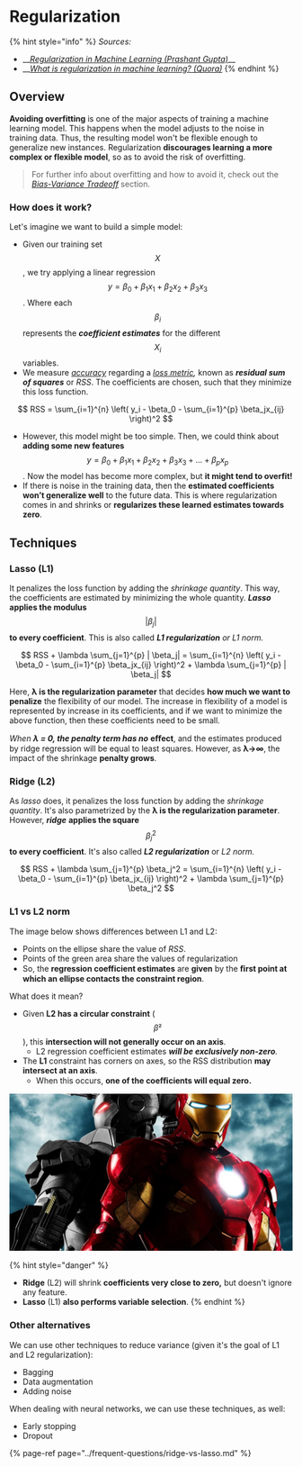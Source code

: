 # Regularization

{% hint style="info" %}
_Sources:_

* \_\_[_Regularization in Machine Learning \(Prashant Gupta\)_](https://towardsdatascience.com/regularization-in-machine-learning-76441ddcf99a)\_\_
* \_\_[_What is regularization in machine learning? \(Quora\)_](https://www.quora.com/What-is-regularization-in-machine-learning)
{% endhint %}

## Overview

**Avoiding overfitting** is one of the major aspects of training a machine learning model. This happens when the model adjusts to the noise in training data. Thus, the resulting model won't be flexible enough to generalize new instances. Regularization **discourages learning a more complex or flexible model**, so as to avoid the risk of overfitting. 

> For further info about overfitting and how to avoid it, check out the [_Bias-Variance Tradeoff_](../frequent-questions/bias-variance-tradeoff.md) section.

### How does it work?

Let's imagine we want to build a simple model:

* Given our training set $$X$$, we try applying a linear regression $$ y = \beta_0 + \beta_1 x_1 + \beta_2 x_2 + \beta_3 x_3$$. Where each $$\beta_i$$ represents the _**coefficient estimates**_ for the different $$X_i$$ variables.
* We measure [_accuracy_](metrics.md#accuracy) regarding a [_loss metric_](loss-functions.md)_,_ known as _**residual sum of squares**_ or _RSS_. The coefficients are chosen, such that they minimize this loss function.

$$
RSS = \sum_{i=1}^{n} \left( y_i - \beta_0 - \sum_{i=1}^{p} \beta_jx_{ij} \right)^2
$$

* However, this model might be too simple. Then, we could think about **adding some new features** $$y = \beta_0 + \beta_1 x_1 + \beta_2 x_2 + \beta_3 x_3 + ... + \beta_p x_p$$. Now the model has become more complex, but **it might tend to overfit!**
*  If there is noise in the training data, then the **estimated coefficients won’t generalize well** to the future data. This is where regularization comes in and shrinks or **regularizes these learned estimates towards zero**.

## Techniques

### Lasso \(L1\)

It penalizes the loss function by adding the _shrinkage quantity_. This way, the coefficients are estimated by minimizing the whole quantity. _**Lasso**_ **applies the modulus** $$| \beta_j|$$ **to every coefficient**. This is also called _**L1 regularization** or L1 norm._

$$
RSS + \lambda \sum_{j=1}^{p} | \beta_j| = \sum_{i=1}^{n} \left( y_i - \beta_0 - \sum_{i=1}^{p} \beta_jx_{ij} \right)^2 + \lambda \sum_{j=1}^{p} | \beta_j|
$$

Here, **λ is the regularization parameter** that decides **how much we want to penalize** the flexibility of our model. The increase in flexibility of a model is represented by increase in its coefficients, and if we want to minimize the above function, then these coefficients need to be small. 

 _When **λ = 0, the penalty term has no**_ **eﬀect**, and the estimates produced by ridge regression will be equal to least squares. However, as **λ→∞**, the impact of the shrinkage **penalty grows**.

### Ridge \(L2\)

As _lasso_ does, it penalizes the loss function by adding the _shrinkage quantity_. It's also parametrized by the **λ is the regularization parameter**. However, _**ridge**_ **applies the square** $$\beta_j^2$$ **to every coefficient**. It's also called _**L2 regularization**_ or _L2 norm._

$$
RSS + \lambda \sum_{j=1}^{p} \beta_j^2 =
\sum_{i=1}^{n} \left( y_i - \beta_0 - \sum_{i=1}^{p} \beta_jx_{ij} \right)^2 + \lambda \sum_{j=1}^{p} \beta_j^2
$$

### L1 vs L2 norm

The image below shows differences between L1 and L2:

* Points on the ellipse share the value of _RSS_.
* Points of the green area share the values of regularization
* So, the **regression coefficient estimates** are **given** by the **ﬁrst point at which an ellipse contacts the constraint region**.

What does it mean?

* Given **L2 has a circular constraint** \($$\beta²$$\), this **intersection will not generally occur on an axis**.
  * L2 regression coefficient estimates _**will be exclusively non-zero**._
* The **L1** constraint has corners on axes, so the RSS distribution **may intersect at an axis**.
  * When this occurs, **one of the coeﬃcients will equal zero.**

![](../../.gitbook/assets/image%20%2883%29.png)

{% hint style="danger" %}
* **Ridge** \(L2\) will shrink **coefficients very close to zero,** but doesn't ignore any feature.
* **Lasso** \(L1\)  **also performs variable selection**.
{% endhint %}

### Other alternatives

We can use other techniques to reduce variance \(given it's the goal of L1 and L2 regularization\):

* Bagging
* Data augmentation
* Adding noise

When dealing with neural networks, we can use these techniques, as well:

* Early stopping
* Dropout

{% page-ref page="../frequent-questions/ridge-vs-lasso.md" %}


